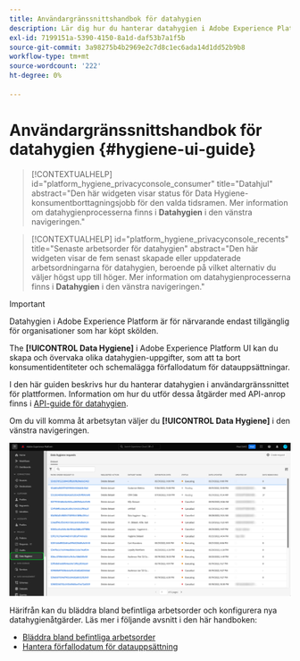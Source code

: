 ```yaml
---
title: Användargränssnittshandbok för datahygien
description: Lär dig hur du hanterar datahygien i Adobe Experience Platform användargränssnitt.
exl-id: 7199151a-5390-4150-8a1d-daf53b7a1f5b
source-git-commit: 3a98275b4b2969e2c7d8c1ec6ada14d1dd52b9b8
workflow-type: tm+mt
source-wordcount: '222'
ht-degree: 0%

---
```


# Användargränssnittshandbok för datahygien {#hygiene-ui-guide}

>[!CONTEXTUALHELP]
>id="platform_hygiene_privacyconsole_consumer"
>title="Datahjul"
>abstract="Den här widgeten visar status för Data Hygiene-konsumentborttagningsjobb för den valda tidsramen. Mer information om datahygienprocesserna finns i **Datahygien** i den vänstra navigeringen."

>[!CONTEXTUALHELP]
>id="platform_hygiene_privacyconsole_recents"
>title="Senaste arbetsorder för datahygien"
>abstract="Den här widgeten visar de fem senast skapade eller uppdaterade arbetsordningarna för datahygien, beroende på vilket alternativ du väljer högst upp till höger. Mer information om datahygienprocesserna finns i **Datahygien** i den vänstra navigeringen."

>[!IMPORTANT]
>
>Datahygien i Adobe Experience Platform är för närvarande endast tillgänglig för organisationer som har köpt skölden.

The **[!UICONTROL Data Hygiene]** i Adobe Experience Platform UI kan du skapa och övervaka olika datahygien-uppgifter, som att ta bort konsumentidentiteter och schemalägga förfallodatum för datauppsättningar.

I den här guiden beskrivs hur du hanterar datahygien i användargränssnittet för plattformen. Information om hur du utför dessa åtgärder med API-anrop finns i [API-guide för datahygien](../api/overview.md).

Om du vill komma åt arbetsytan väljer du **[!UICONTROL Data Hygiene]** i den vänstra navigeringen.

![Bilden visar [!UICONTROL Data Hygiene] arbetsytan i plattformsgränssnittet](../images/ui/overview/home.png)

Härifrån kan du bläddra bland befintliga arbetsorder och konfigurera nya datahygienåtgärder. Läs mer i följande avsnitt i den här handboken:

* [Bläddra bland befintliga arbetsorder](./browse.md)
* [Hantera förfallodatum för datauppsättning](./dataset-expiration.md)
